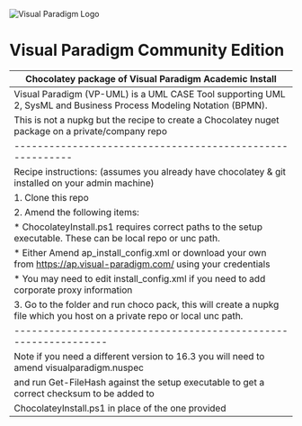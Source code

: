 ![Visual Paradigm Logo](https://cdn.rawgit.com/gsmitheidw/visualparadigm-ce/8df28b64/visualparadigm-icon.png "Visual Paradigm")
# Visual Paradigm Community Edition

| Chocolatey package of Visual Paradigm Academic Install |
|-------------------------------------------------------- |
| Visual Paradigm (VP-UML) is a UML CASE Tool supporting UML 2, SysML and Business Process Modeling Notation (BPMN). |
| This is not a nupkg but the recipe to create a Chocolatey nuget package on a private/company repo |
|--------------------------------------------------------- |
| Recipe instructions:  (assumes you already have chocolatey & git installed on your admin machine) 
| 1. Clone this repo  
| 2. Amend the following items: 
| * ChocolateyInstall.ps1 requires correct paths to the setup executable. These can be local repo or unc path. 
| * Either Amend ap_install_config.xml or download your own from https://ap.visual-paradigm.com/ using your credentials |
| * You may need to edit install_config.xml if you need to add corporate proxy information  
| 3. Go to the folder and run choco pack, this will create a nupkg file which you host on a private repo or local unc path. |
| --------------------------------------------------------------- |
| Note if you need a different version to 16.3 you will need to amend visualparadigm.nuspec 
| and run Get-FileHash against the setup executable to get a correct checksum to be added to 
| ChocolateyInstall.ps1 in place of the one provided |

